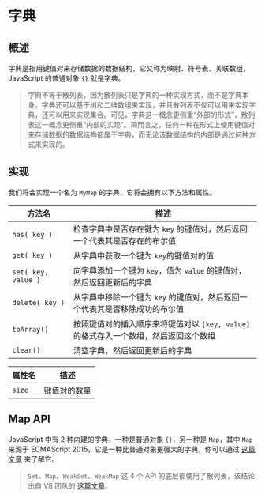 # 字典

## 概述

字典是指用键值对来存储数据的数据结构，它又称为映射、符号表、关联数组，JavaScript 的普通对象 `{}` 就是字典。

> 字典不等于散列表，因为散列表只是字典的一种实现方式，而不是字典本身。字典还可以基于树和二维数组来实现，并且散列表不仅可以用来实现字典，还可以用来实现集合。可见，字典这一概念更侧重“外部的形式”，散列表这一概念更侧重“内部的实现”。简而言之，任何一种在形式上使用键值对来存储数据的数据结构都属于字典，而无论该数据结构的内部是通过何种方式来实现的。

## 实现

我们将会实现一个名为 `MyMap` 的字典，它将会拥有以下方法和属性。

| 方法名              | 描述                                                         |
| ------------------- | ------------------------------------------------------------ |
| `has( key )`        | 检查字典中是否存在键为 `key` 的键值对，然后返回一个代表其是否存在的布尔值 |
| `get( key )`        | 从字典中获取一个键为 `key`的键值对的值                       |
| `set( key, value )` | 向字典添加一个键为 `key`，值为 `value` 的键值对，然后返回更新后的字典 |
| `delete( key )`     | 从字典中移除一个键为 `key` 的键值对，然后返回一个代表其是否移除成功的布尔值 |
| `toArray()`         | 按照键值对的插入顺序来将键值对以 `[key, value]` 的格式存入一个数组，然后返回这个数组 |
| `clear()`           | 清空字典，然后返回更新后的字典                               |

| 属性名 | 描述         |
| ------ | ------------ |
| `size` | 键值对的数量 |



## Map API

JavaScript 中有 2 种内建的字典，一种是普通对象 `{}`，另一种是 `Map`，其中 `Map` 来源于 ECMAScript 2015，它是一种比普通对象更强大的字典，你可以通过 [这篇文章](https://developer.mozilla.org/zh-CN/docs/Web/JavaScript/Reference/Global_Objects/Map) 来了解它。

> `Set`、`Map`、`WeakSet`、`WeakMap` 这 4 个 API 的底层都使用了散列表，该结论出自 V8 团队的 [这篇文章](https://v8.dev/blog/hash-code)。